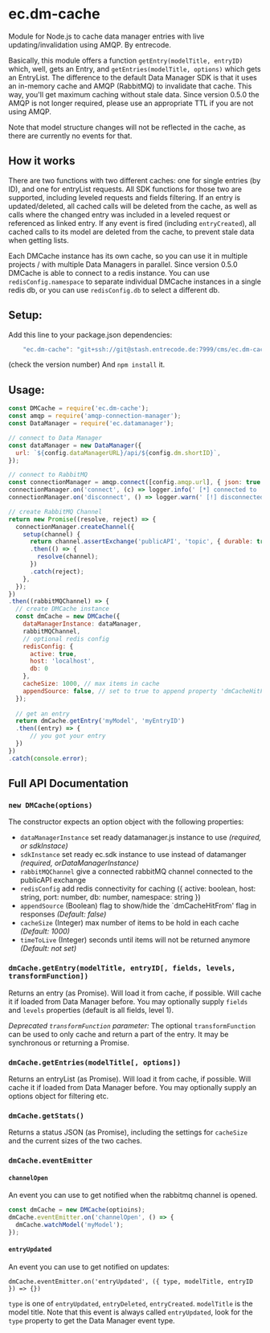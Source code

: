 # ec.dm-cache

Module for Node.js to cache data manager entries with live updating/invalidation using AMQP. By entrecode.

Basically, this module offers a function `getEntry(modelTitle, entryID)` which, well, gets an Entry, 
and `getEntries(modelTitle, options)` which gets an EntryList.
The difference to the default Data Manager SDK is that it uses an in-memory cache and AMQP (RabbitMQ) to invalidate that cache.
This way, you'll get maximum caching without stale data. Since version 0.5.0 the AMQP is not longer required, please use an
appropriate TTL if you are not using AMQP.

Note that model structure changes will not be reflected in the cache, as there are currently no events for that.

## How it works
There are two functions with two different caches: one for single entries (by ID), and one for entryList requests.
All SDK functions for those two are supported, including leveled requests and fields filtering. 
If an entry is updated/deleted, all cached calls will be deleted from the cache, as well as calls where
the changed entry was included in a leveled request or referenced as linked entry.
If any event is fired (including `entryCreated`), all cached calls to its model are deleted from the
cache, to prevent stale data when getting lists.

Each DMCache instance has its own cache, so you can use it in multiple projects / with multiple Data Managers
in parallel. Since version 0.5.0 DMCache is able to connect to a redis instance. You can use `redisConfig.namespace` to separate
individual DMCache instances in a single redis db, or you can use `redisConfig.db` to select a different db.

## Setup:
Add this line to your package.json dependencies: 

```js
    "ec.dm-cache": "git+ssh://git@stash.entrecode.de:7999/cms/ec.dm-cache.git#0.5.0",
```

(check the version number)
And `npm install` it.

## Usage:

```js
const DMCache = require('ec.dm-cache');
const amqp = require('amqp-connection-manager');
const DataManager = require('ec.datamanager');

// connect to Data Manager
const dataManager = new DataManager({
  url: `${config.dataManagerURL}/api/${config.dm.shortID}`,
});

// connect to RabbitMQ
const connectionManager = amqp.connect([config.amqp.url], { json: true });
connectionManager.on('connect', (c) => logger.info(' [*] connected to ' + c.url));
connectionManager.on('disconnect', () => logger.warn(' [!] disconnected (' + config.amqp.url + ')'));

// create RabbitMQ Channel
return new Promise((resolve, reject) => {
  connectionManager.createChannel({
    setup(channel) {
      return channel.assertExchange('publicAPI', 'topic', { durable: true })
      .then(() => {
        resolve(channel);
      })
      .catch(reject);
    },
  });
})
.then((rabbitMQChannel) => {
  // create DMCache instance
  const dmCache = new DMCache({
    dataManagerInstance: dataManager,
    rabbitMQChannel,
    // optional redis config
    redisConfig: {
      active: true,
      host: 'localhost',
      db: 0
    },
    cacheSize: 1000, // max items in cache
    appendSource: false, // set to true to append property 'dmCacheHitFrom' to each response
  });
  
  // get an entry
  return dmCache.getEntry('myModel', 'myEntryID')
  .then((entry) => {
      // you got your entry
  })
})
.catch(console.error);

```

## Full API Documentation

### `new DMCache(options)`
The constructor expects an option object with the following properties:

- `dataManagerInstance` set ready datamanager.js instance to use *(required, or sdkInstace)*
- `sdkInstance` set ready ec.sdk instance to use instead of datamanger *(required, orDataManagerInstance)*
- `rabbitMQChannel` give a connected rabbitMQ channel connected to the publicAPI exchange
- `redisConfig` add redis connectivity for caching ({ active: boolean, host: string, port: number, db: number, namespace: string })
- `appendSource` (Boolean) flag to show/hide the `dmCacheHitFrom' flag in responses *(Default: false)*
- `cacheSize` (Integer) max number of items to be hold in each cache *(Default: 1000)*
- `timeToLive` (Integer) seconds until items will not be returned anymore *(Default: not set)*

### `dmCache.getEntry(modelTitle, entryID[, fields, levels, transformFunction])`

Returns an entry (as Promise). Will load it from cache, if possible. Will cache it if loaded from Data Manager before.
You may optionally supply `fields` and `levels` properties (default is all fields, level 1).

*Deprecated `transformFunction` parameter:*
The optional `transformFunction` can be used to only cache and return a part of the entry. It may be synchronous or returning a Promise.

### `dmCache.getEntries(modelTitle[, options])`

Returns an entryList (as Promise). Will load it from cache, if possible. Will cache it if loaded from Data Manager before.
You may optionally supply an options object for filtering etc.

### `dmCache.getStats()`

Returns a status JSON (as Promise), including the settings for `cacheSize` and the current sizes
of the two caches.

### `dmCache.eventEmitter`

#### `channelOpen`
An event you can use to get notified when the rabbitmq channel is opened.

```js
const dmCache = new DMCache(optioins);
dmCache.eventEmitter.on('channelOpen', () => {
  dmCache.watchModel('myModel');
});

```

#### `entryUpdated`
An event you can use to get notified on updates:

`dmCache.eventEmitter.on('entryUpdated', ({ type, modelTitle, entryID }) => {})`

`type` is one of `entryUpdated`, `entryDeleted`, `entryCreated`. `modelTitle` is the model title.
Note that this event is always called `entryUpdated`, look for the `type` property to get the
Data Manager event type. 

